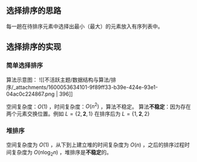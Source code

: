 
## 选择排序的思路
每一趟在待排序元素中选择出最小（最大）的元素放入有序列表中。


## 选择排序的实现

### 简单选择排序
算法示意图：
![[不活跃主题/数据结构与算法/排序/_attachments/1600053634101-9f89ff33-b39e-424e-93e1-04ac0c224867.png | 396]]

空间复杂度：$O(1)$ ，时间复杂度：$O(n^2)$ ，算法不稳定。
算法**不稳定**：因为存在两个元素交换位置。例如 $L=\{2, \textbf{2}, 1\}$  在排序后为 $L = \{1, \textbf{2}, 2 \}$  


### 堆排序
空间复杂度为 $O(1)$ ，从下到上建立堆的时间复杂度为 $O(n)$ ，之后的排序过程时间复杂度为 $O(n\log_2 n)$ ，堆排序是**不稳定**的。
